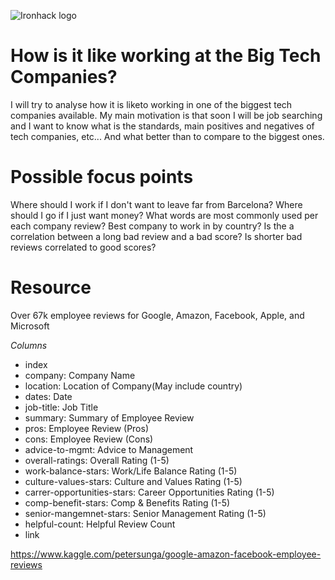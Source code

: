 ![Ironhack logo](https://i.imgur.com/1QgrNNw.png)

# How is it like working at the Big Tech Companies?

I will try to analyse how it is liketo working in one of the biggest tech companies available. My main motivation is that soon I will be job searching and I want to know what is the standards, main positives and negatives of tech companies, etc... And what better than to compare to the biggest ones.

# Possible focus points
Where should I work if I don't want to leave far from Barcelona?
Where should I go if I just want money?
What words are most commonly used per each company review?
Best company to work in by country?
Is the a correlation between a long bad review and a bad score? Is shorter bad reviews correlated to good scores?

# Resource
Over 67k employee reviews for Google, Amazon, Facebook, Apple, and Microsoft

*Columns*
* index
* company: Company Name
* location: Location of Company(May include country)
* dates: Date
* job-title: Job Title
* summary: Summary of Employee Review
* pros: Employee Review (Pros)
* cons: Employee Review (Cons)
* advice-to-mgmt: Advice to Management
* overall-ratings: Overall Rating (1-5)
* work-balance-stars: Work/Life Balance Rating (1-5)
* culture-values-stars: Culture and Values Rating (1-5)
* carrer-opportunities-stars: Career Opportunities Rating (1-5)
* comp-benefit-stars: Comp & Benefits Rating (1-5)
* senior-mangemnet-stars: Senior Management Rating (1-5)
* helpful-count: Helpful Review Count
* link

https://www.kaggle.com/petersunga/google-amazon-facebook-employee-reviews

